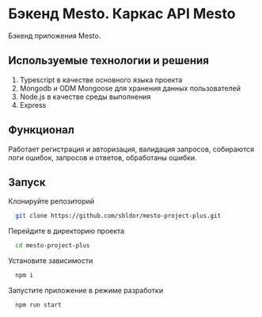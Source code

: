 

# Бэкенд Mesto. Каркас API Mesto
Бэкенд приложения Mesto.

## Используемые технологии и решения
1. Typescript в качестве основного языка проекта
2. Mongodb и ODM Mongoose для хранения данных пользователей
3. Node.js в качестве среды выполнения
4. Express

## Функционал
Работает регистрация и авторизация, валидация запросов, собираются логи ошибок, запросов и ответов, обработаны ошибки.

## Запуск

Клонируйте репозиторий
```bash
  git clone https://github.com/sbldor/mesto-project-plus.git
```

Перейдите в директорию проекта
```bash
  cd mesto-project-plus
```

Установите зависимости
```bash
  npm i
```

Запустите приложение в режиме разработки
```bash
  npm run start
```
